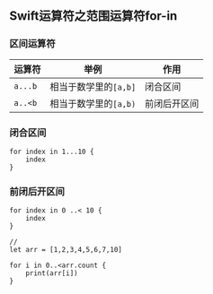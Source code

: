 ## Swift运算符之范围运算符for-in

### 区间运算符

| 运算符 |举例 | 作用 |
| --- | --- | --- |
| `a...b` | 相当于数学里的`[a,b]` | 闭合区间 |
| `a..<b` | 相当于数学里的`[a,b)` | 前闭后开区间 |

### 闭合区间
```
for index in 1...10 {
    index
}
```

### 前闭后开区间
```
for index in 0 ..< 10 {
    index
}

//
let arr = [1,2,3,4,5,6,7,10]

for i in 0..<arr.count {
    print(arr[i])
}
```
















